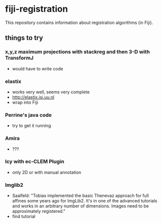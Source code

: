 # fiji-registration

This repository contains information about registration algorithms (in Fiji). 

## things to try

### x,y,z maximum projections with stackreg and then 3-D with TransformJ

- would have to write code

### elastix 

- works very well, seems very complete
- http://elastix.isi.uu.nl
- wrap into Fiji

### Perrine's java code

- try to get it running

### Amira

- ???

### Icy with ec-CLEM Plugin

- only 2D or with manual annotation

### Imglib2

- Saalfeld: "Tobias implemented the basic Thenevaz approach for full affines some
years ago for ImgLib2. It's in one of the advanced tutorials and works
in an arbitrary number of dimensions. Images need to be approximately
registered."
- find tutorial
